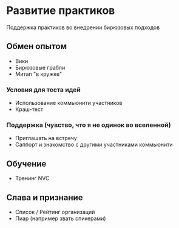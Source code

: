 # Развитие практиков

Поддержка практиков во внедрении бирюзовых подходов

## Обмен опытом

* Вики
* Бирюзовые грабли
* Митап "в кружке"

### Условия для теста идей

* Использование коммьюнити участников
* Краш-тест

### Поддержка \(чувство, что я не одинок во вселенной\)

* Приглашать на встречу
* Саппорт и знакомство с другими участниками коммьюнити

## Обучение

* Тренинг NVC

## Слава и признание

* Список / Рейтинг организаций
* Пиар \(например звать спикерами\)

## 

